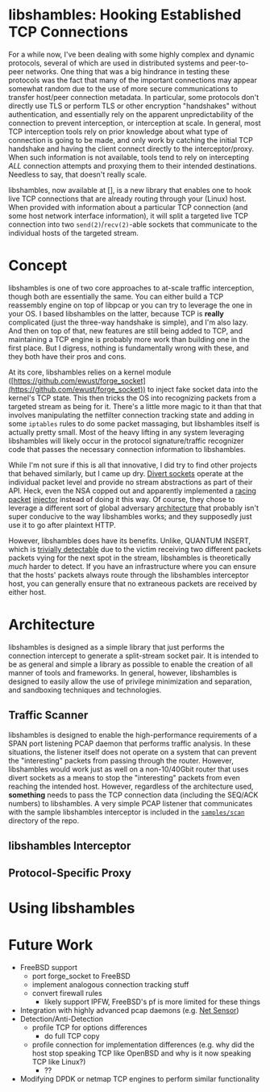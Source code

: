 # libshambles: Hooking Established TCP Connections

For a while now, I've been dealing with some highly complex and dynamic
protocols, several of which are used in distributed systems and peer-to-peer
networks. One thing that was a big hindrance in testing these protocols was
the fact that many of the important connections may appear somewhat random due
to the use of more secure communications to transfer host/peer connection
metadata. In particular, some protocols don't directly use TLS or perform TLS
or other encryption "handshakes" without authentication, and essentially rely
on the apparent unpredictability of the connection to prevent interception,
or interception at scale. In general, most TCP interception tools rely on prior
knowledge about what type of connection is going to be made, and only work by
catching the initial TCP handshake and having the client connect directly to
the interceptor/proxy. When such information is not available, tools tend to
rely on intercepting _ALL_ connection attempts and proxying them to their
intended destinations. Needless to say, that doesn't really scale.

libshambles, now available at [], is a new library that enables one to hook
live TCP connections that are already routing through your (Linux) host. When
provided with information about a particular TCP connection (and some host
network interface information), it will split a targeted live TCP connection
into two `send(2)`/`recv(2)`-able sockets that communicate to the individual
hosts of the targeted stream.


# Concept

libshambles is one of two core approaches to at-scale traffic interception,
though both are essentially the same. You can either build a TCP reassembly
engine on top of libpcap or you can try to leverage the one in your OS. I
based libshambles on the latter, because TCP is **really** complicated (just
the three-way handshake is simple), and I'm also lazy. And then on top of that,
new features are still being added to TCP, and maintaining a TCP engine is
probably more work than building one in the first place. But I digress, nothing
is fundamentally wrong with these, and they both have their pros and cons.

At its core, libshambles relies on a kernel module
([https://github.com/ewust/forge_socket](https://github.com/ewust/forge_socket))
to inject fake socket data into the
kernel's TCP state. This then tricks the OS into recognizing packets from a
targeted stream as being for it. There's a little more magic to it than that
that involves manipulating the netfilter connection tracking state and adding
in some `iptables` rules to do some packet massaging, but libshambles itself is
actually pretty small. Most of the heavy lifting in any system leveraging
libshambles will likely occur in the protocol signature/traffic recognizer code
that passes the necessary connection information to libshambles.

While I'm not sure if this is all that innovative, I did try to find other
projects that behaved similarly, but I came up dry.
[Divert sockets](https://www.freebsd.org/cgi/man.cgi?query=divert)
operate at the individual packet level and provide no stream abstractions as
part of their API. Heck, even the NSA copped out and apparently implemented a
[racing](http://blog.fox-it.com/2015/04/20/deep-dive-into-quantum-insert/)
[packet](http://arstechnica.com/information-technology/2013/11/quantum-of-pwnness-how-nsa-and-gchq-hacked-opec-and-others/)
[injector](https://www.schneier.com/blog/archives/2013/10/how_the_nsa_att.html)
instead of doing it this way. Of course, they chose to leverage a different
sort of global adversary
[architecture](https://www.eff.org/files/2014/04/09/20140312-intercept-quantum_insert_diagrams.pdf)
that probably isn't super conducive to the way libshambles works; and they
supposedly just use it to go after plaintext HTTP.

However, libshambles does have its benefits. Unlike, QUANTUM INSERT, which
is
[trivially detectable](http://blog.fox-it.com/2015/04/20/deep-dive-into-quantum-insert/)
due to the victim receiving two different packets packets vying for the next spot
in the stream, libshambles is theoretically *much* harder to detect. If you
have an infrastructure where you can ensure that the hosts' packets always
route through the libshambles interceptor host, you can generally ensure that
no extraneous packets are received by either host.


# Architecture

libshambles is designed as a simple library that just performs the connection
intercept to generate a split-stream socket pair. It is intended to be as
general and simple a library as possible to enable the creation of all manner
of tools and frameworks. In general, however, libshambles is designed to easily
allow the use of privilege minimization and separation, and sandboxing
techniques and technologies.

## Traffic Scanner
libshambles is designed to enable the high-performance requirements of a SPAN
port listening PCAP daemon that performs traffic analysis. In these situations,
the listener itself does not operate on a system that can prevent the
"interesting" packets from passing through the router. However, libshambles
would work just as well on a non-10/40Gbit router that uses divert sockets as
a means to stop the "interesting" packets from even reaching the intended host.
However, regardless of the architecture used, **something** needs to pass the
TCP connection data (including the SEQ/ACK numbers) to libshambles. A very
simple PCAP listener that communicates with the sample libshambles interceptor
is included in the
[`samples/scan`](FILLIN)
directory of the repo.

## libshambles Interceptor

## Protocol-Specific Proxy


# Using libshambles

# Future Work
- FreeBSD support
  - port forge_socket to FreeBSD
  - implement analogous connection tracking stuff
  - convert firewall rules
    - likely support IPFW, FreeBSD's pf is more limited for these things
- Integration with highly advanced pcap daemons (e.g. [Net Sensor](https://isis.poly.edu/~bk/netsensor/))
- Detection/Anti-Detection
  - profile TCP for options differences
    - do full TCP copy
  - profile connection for implementation differences (e.g. why did the host stop
    speaking TCP like OpenBSD and why is it now speaking TCP like Linux?)
    - ??
- Modifying DPDK or netmap TCP engines to perform similar functionality
